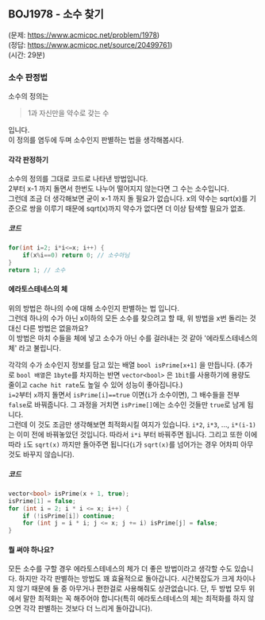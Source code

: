 ## BOJ1978 - 소수 찾기  
(문제: https://www.acmicpc.net/problem/1978)  
(정답: https://www.acmicpc.net/source/20499761)  
(시간: 29분)  

### 소수 판정법  
소수의 정의는  

 > 1과 자신만을 약수로 갖는 수

입니다.  
이 정의를 염두에 두며 소수인지 판별하는 법을 생각해봅시다.  
#### 각각 판정하기  
소수의 정의를 그대로 코드로 나타낸 방법입니다.  
2부터 x-1 까지 돌면서 한번도 나누어 떨어지지 않는다면 그 수는 소수입니다.  
그런데 조금 더 생각해보면 굳이 x-1 까지 돌 필요가 없습니다. x의 약수는 sqrt(x)를 기준으로 쌍을 이루기 때문에 sqrt(x)까지 약수가 없다면 더 이상 탐색할 필요가 없죠.  
##### 코드
```cpp
for(int i=2; i*i<=x; i++) {
    if(x%i==0) return 0; // 소수아님
}
return 1; // 소수
```

#### 에라토스테네스의 체  
위의 방법은 하나의 수에 대해 소수인지 판별하는 법 입니다.  
그런데 하나의 수가 아닌 x이하의 모든 소수를 찾으려고 할 때, 위 방법을 x번 돌리는 것 대신 다른 방법은 없을까요?  
이 방법은 마치 수들을 체에 넣고 소수가 아닌 수를 걸러내는 것 같아 '에라토스테네스의 체' 라고 불립니다.

각각의 수가 소수인지 정보를 담고 있는 배열 `bool isPrime[x+1]` 을 만듭니다. (추가로 `bool 배열`은 `1byte`를 차지하는 반면 `vector<bool>` 은 `1bit`를 사용하기에 용량도 줄이고 `cache hit rate`도 높일 수 있어 성능이 좋아집니다.)  
`i=2`부터 `x`까지 돌면서 `isPrime[i]==true` 이면(`i`가 소수이면), 그 배수들을 전부 `false`로 바꿔줍니다. 그 과정을 거치면 `isPrime[]`에는 소수인 것들만 `true`로 남게 됩니다.  
그런데 이 것도 조금만 생각해보면 최적화시킬 여지가 있습니다. `i*2`, `i*3`, ..., `i*(i-1)` 는 이미 전에 바꿔놓았던 것입니다. 따라서 `i*i` 부터 바꿔주면 됩니다. 그리고 또한 이에 따라 `i`도 `sqrt(x)` 까지만 돌아주면 됩니다(`i`가 `sqrt(x)`를 넘어가는 경우 어차피 아무 것도 바꾸지 않습니다).  
##### 코드  
```cpp
vector<bool> isPrime(x + 1, true);
isPrime[1] = false;
for (int i = 2; i * i <= x; i++) {
    if (!isPrime[i]) continue;
    for (int j = i * i; j <= x; j += i) isPrime[j] = false;
}
```

#### 뭘 써야 하나요?  
모든 소수를 구할 경우 에라토스테네스의 체가 더 좋은 방법이라고 생각할 수도 있습니다. 하지만 각각 판별하는 방법도 꽤 효율적으로 돌아갑니다. 시간복잡도가 크게 차이나지 않기 때문에 둘 중 아무거나 편한걸로 사용해줘도 상관없습니다. 단, 두 방법 모두 위에서 말한 최적화는 꼭 해주어야 합니다(특히 에라토스테네스의 체는 최적화를 하지 않으면 각각 판별하는 것보다 더 느리게 돌아갑니다).  